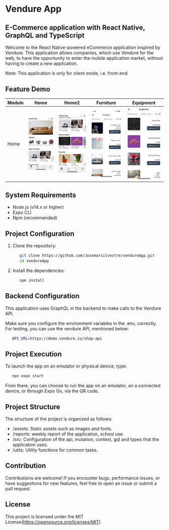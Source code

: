 <h1 style="margin: 30px 0 30px; font-weight: bold;">Vendure App</h1>
<h2>E-Commerce application with React Native, GraphQL and TypeScript</h4>

Welcome to the React Native-powered eCommerce application inspired by Vendure.
This application allows companies, which use Vendure for the web, to have the opportunity to enter the mobile application market, without having to create a new application.

Note: This application is only for client mode, i.e. front-end.

## Feature Demo
| Module | Home                                                                                        | Home2                                                                                       | Furniture                                                                                        |Equipment                                                                                 |
| ------ | ---------------------------------------------------------------------------------------------- | ---------------------------------------------------------------------------------------------- | ---------------------------------------------------------------------------------------------- | ---------------------------------------------------------------------------------------------- |
| Home   | ![Home](assets/feature_demo/Home/home.png) | ![Home2](assets/feature_demo/Home/home2.png) | ![Furniture](assets/feature_demo/Home/category_furniture.png) | ![Equipment](assets/feature_demo/Home/category_equipment.png) |



## System Requirements
   - Node.js (v14.x or higher)
   - Expo CLI
   - Npm (recommended)

## Project Configuration

1. Clone the repository:

   ```bash
      git clone https://github.com/Josemarsilvestre/vendureApp.git
      cd vendureApp
   ```
2. Install the dependencies:

   ```bash
      npm install
   ```
## Backend Configuration

This application uses GraphQL in the backend to make calls to the Vendure API.

Make sure you configure the environment variables in the .env, correctly. For testing, you can use the vendure API, mentioned below:

   ```bash
      API_URL=https://demo.vendure.io/shop-api
   ```

## Project Execution

To launch the app on an emulator or physical device, type:

   ```bash
      npx expo start
   ```

From there, you can choose to run the app on an emulator, on a connected device, or through Expo Go, via the QR code.

## Project Structure

The structure of the project is organized as follows:

   - /assets: Static assets such as images and fonts.
   - /reports: weekly report of the application, school use.
   - /src: Configuration of the api, mutation, context, gql and types that the application uses.
   - /utils: Utility functions for common tasks.

## Contribution
Contributions are welcome! If you encounter bugs, performance issues, or have suggestions for new features, feel free to open an issue or submit a pull request.

## License
This project is licensed under the MIT License(https://opensource.org/licenses/MIT).
